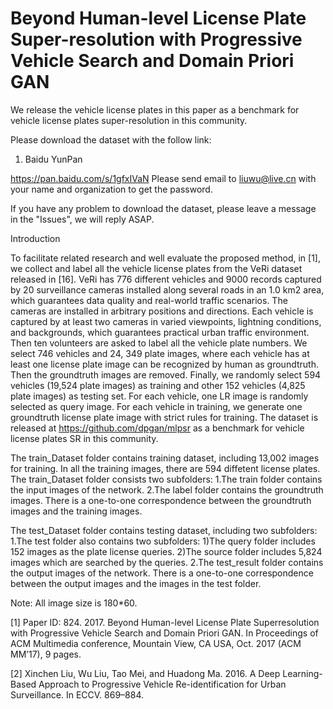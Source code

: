 # Beyond Human-level License Plate Super-resolution with Progressive Vehicle Search and Domain Priori GAN

We release the vehicle license plates in this paper as a benchmark for vehicle license plates super-resolution in this community.

Please download the dataset with the follow link:
1. Baidu YunPan

https://pan.baidu.com/s/1gfxIVaN Please send email to liuwu@live.cn with your name and organization to get the password.

If you have any problem to download the dataset, please leave a message in the "Issues", we will reply ASAP.

Introduction

To facilitate related research and well evaluate the proposed method, in [1], we collect and label all the vehicle license plates
from the VeRi dataset released in [16]. VeRi has 776 different vehicles and 9000 records captured by 20 surveillance cameras installed along several roads in an 1.0 km2 area, which guarantees data quality and real-world traffic scenarios. The cameras are installed in arbitrary positions and directions. Each vehicle is captured by at least two cameras in varied viewpoints, lightning conditions, and backgrounds, which guarantees practical urban traffic environment. Then ten volunteers are asked to label all the vehicle plate numbers. We select 746 vehicles and 24, 349 plate images, where each vehicle has at least one license plate image can be recognized by human as groundtruth. Then the groundtruth images are removed. Finally, we randomly select 594 vehicles (19,524 plate images) as training and other 152 vehicles (4,825 plate images) as testing set. For each vehicle, one LR image is randomly selected as query image. For each vehicle in training, we generate one groundtruth license plate image with strict rules for training. The dataset is released at https://github.com/dpgan/mlpsr as a benchmark for vehicle license plates SR in this community.

The train_Dataset folder contains training dataset, including 13,002 images for training.
In all the training images, there are 594 diffetent license plates. The train_Dataset folder consists two subfolders:
     1.The train folder contains the input images of the network.
     2.The label folder contains the groundtruth images. There is a one-to-one correspondence between the groundtruth images and the training images.

The test_Dataset folder contains testing dataset, including two subfolders:
     1.The test folder also contains two subfolders:
        1)The query folder includes 152 images as the plate license queries. 
        2)The source folder includes 5,824 images which are searched by the queries.
     2.The test_result folder contains the output images of the network. There is a one-to-one correspondence between the output images and the images in the test folder.

Note: All image size is 180*60. 


[1] Paper ID: 824. 2017. Beyond Human-level License Plate Superresolution with Progressive Vehicle Search and Domain Priori GAN. In Proceedings of ACM Multimedia conference, Mountain View, CA USA, Oct. 2017 (ACM MM’17), 9 pages.

[2] Xinchen Liu, Wu Liu, Tao Mei, and Huadong Ma. 2016. A Deep Learning-Based Approach to Progressive Vehicle Re-identification for Urban Surveillance. In ECCV. 869–884.
